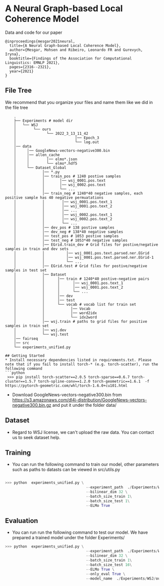 # A Neural Graph-based Local Coherence Model

Data and code for our paper

```
@inproceedings{mesgar2021neural,
  title={A Neural Graph-based Local Coherence Model},
  author={Mesgar, Mohsen and Ribeiro, Leonardo FR and Gurevych, Iryna},
  booktitle={Findings of the Association for Computational Linguistics: EMNLP 2021},
  pages={2316--2321},
  year={2021}
}
```
## File Tree
We recommend that you organize your files and name them like we did in the file tree
```
    .
    ├── Experiments # model dir
    │   └── WSJ
    │        └── ours
    │              └── 2022_3_13_11_42
    │                           │── Epoch_3
    │                           └── log.out
    │── data
    │     │── GoogleNews-vectors-negative300.bin
    │     │── allen_cache
    │     │        │── elmo*.json
    │     │        └── elmo*.hdf5
    │     └── Dataset_Global
    │            │── *.py
    │            │── train_pos # 1240 postive samples
    │            │       │── wsj_0001.pos.text
    │            │       │── wsj_0002.pos.text
    │            │       └── ...
    │            │── train_neg # 1240*40 negative samples, each positive sample has 40 negative permuatations
    │            │        │── wsj_0001.pos.text_1
    │            │        │── wsj_0001.pos.text_2
    │            │        │── ...
    │            │        │── wsj_0002.pos.text_1
    │            │        │── wsj_0002.pos.text_2 
    │            │        └── ...
    │            │── dev_pos # 138 postive samples
    │            │── dev_neg # 138*40 negative samples
    │            │── test_pos # 1053 postive samples
    │            │── test_neg # 1053*40 negative samples
    │            │── EGrid.train_dev # Grid files for postive/negative samples in train and dev sets
    │            │          │── wsj_0001.pos.text.parsed.ner.EGrid 
    │            │          │── wsj_0001.pos.text.parsed.ner.EGrid-1
    │            │          └── ...
    │            │── EGrid.test # Grid files for postive/negative samples in test set
    │            │── Dataset
    │            │      │── train # 1240*40 postive-negative pairs
    │            │      │      │── wsj_0001.pos.text_1 
    │            │      │      │── wsj_0001.pos.text_2
    │            │      │      └── ...
    │            │      │── dev  
    │            │      │── test
    │            │      └── vocab # vocab list for train set
    │            │            │── Vocab
    │            │            │── word2idx
    │            │            └── idx2word 
    │            │── wsj.train # paths to grid files for positive samples in train set
    │            │── wsj.dev
    │            └── wsj.test
    │── fairseq 
    │── src 
    └── experiments_unified.py 

## Getting Started
* Install necessary dependencies listed in requirements.txt. Please note that if you fail to install torch-* (e.g. torch-scatter), run the following command
```python
 >>> pip install torch-scatter==2.0.5 torch-sparse==0.6.7 torch-cluster==1.5.7 torch-spline-conv==1.2.0 torch-geometric==1.6.1  -f https://pytorch-geometric.com/whl/torch-1.6.0+cu101.html

``` 
- Download GoogleNews-vectors-negative300.bin from https://s3.amazonaws.com/dl4j-distribution/GoogleNews-vectors-negative300.bin.gz and put it under the folder data/

## Dataset
*  Regard to WSJ license, we can't upload the raw data. You can contact us to seek dataset help. 

## Training
* You can run the following command to train our model, other parameters such as paths to datasts can be viewed in src/utils.py
```python

>>> python  experiments_unified.py \
                                     --experiment_path  ./Experiments/WSJ/ours/ \
                                     --bilinear_dim 32 \
                                     --batch_size_train 1\
                                     --batch_size_test 1\
                                     --ELMo True
```         
## Evaluation
* You can run run the following command to test our model. We have prepared a trained model under the folder Experiments/ 
```python
>>> python  experiments_unified.py \
                                     --experiment_path  ./Experiments/WSJ/ours/ \
                                     --bilinear_dim 32 \
                                     --batch_size_train 1\
                                     --batch_size_test 16\
                                     --ELMo True \
                                     --only_eval True \
                                     --model_name  ./Experiments/WSJ/ours/2022_3_13_11_42/Epoch_3 
